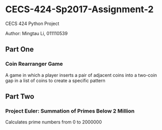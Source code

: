 # CECS-424-Sp2017-Assignment-2
CECS 424 Python Project

Author: Mingtau Li, 011110539

## Part One
### Coin Rearranger Game
A game in which a player inserts a pair of adjacent coins into a two-coin gap in a list of coins to create a specific pattern

## Part Two
### Project Euler: Summation of Primes Below 2 Million
Calculates prime numbers from 0 to 2000000

